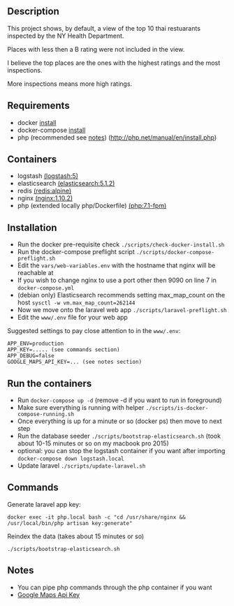 ## Description
This project shows, by default, a view of the top 10 thai restuarants inspected by the NY Health Department.

Places with less then a B rating were not included in the view.

I believe the top places are the ones with the highest ratings and the most inspections. 

More inspections means more high ratings.

## Requirements
* docker [install](https://docs.docker.com/engine/installation/)
* docker-compose [install](https://docs.docker.com/compose/install/)
* php (recommended see [notes](#notes)) (http://php.net/manual/en/install.php)

## Containers
* logstash [(logstash:5)](https://hub.docker.com/_/logstash/)
* elasticsearch [(elasticsearch:5.1.2)](https://hub.docker.com/_/elasticsearch/)
* redis [(redis:alpine)](https://hub.docker.com/_/redis/)
* nginx [(nginx:1.10.2)](https://hub.docker.com/_/nginx/)
* php (extended locally php/Dockerfile) [(php:7.1-fpm)](https://hub.docker.com/_/php/)

## Installation
* Run the docker pre-requisite check `./scripts/check-docker-install.sh`
* Run the docker-compose preflight script `./scripts/docker-compose-preflight.sh`
* Edit the `vars/web-variables.env` with the hostname that nginx will be reachable at
* If you wish to change nginx to use a port other then 9090 on line 7 in `docker-compose.yml`
* (debian only) Elasticsearch recommends setting max_map_count on the host `sysctl -w vm.max_map_count=262144`
* Now we move onto the laravel web app `./scripts/laravel-preflight.sh`
* Edit the `www/.env` file for your web app

Suggested settings to pay close attention to in the `www/.env`:

```
APP_ENV=production
APP_KEY=..... (see commands section)
APP_DEBUG=false
GOOGLE_MAPS_API_KEY=... (see notes section)
```

## Run the containers
* Run `docker-compose up -d` (remove -d if you want to run in foreground)
* Make sure everything is running with helper `./scripts/is-docker-compose-running.sh`
* Once everything is up for a minute or so (docker ps) then move to next step
* Run the database seeder `./scripts/bootstrap-elasticsearch.sh` (took about 10-15 minutes or so on my macbook pro 2015)
* optional: you can stop the logstash container if you want after importing `docker-compose down logstash.local`
* Update laravel `./scripts/update-laravel.sh`

## Commands
Generate laravel app key:

`docker exec -it php.local bash -c "cd /usr/share/nginx && /usr/local/bin/php artisan key:generate"`


Reindex the data (takes about 15 minutes or so)

`./scripts/bootstrap-elasticsearch.sh`

## Notes
* You can pipe php commands through the php container if you want
* [Google Maps Api Key](https://developers.google.com/maps/documentation/javascript/get-api-key)
